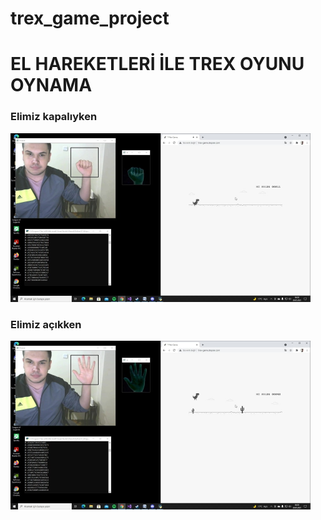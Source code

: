 # trex_game_project

<h1>EL HAREKETLERİ İLE TREX OYUNU OYNAMA</h1>

<p><h3>Elimiz kapalıyken</h3></p> 
<img src="readme/output_1.jpg" width="480" height="270" center="auto">

<h3>Elimiz açıkken</h3>

<img src="readme/output_2.jpg" width="480" height="270" >
